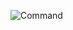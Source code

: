![Command](https://user-images.githubusercontent.com/69672253/176412523-edfc80cd-cc8c-4fef-b640-56a76378aac9.png)

